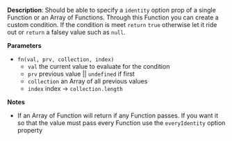 __Description__: Should be able to specify a `identity` option prop of a single Function or an Array of Functions. Through this Function you can create a custom condition. If the condition is meet `return` `true` otherwise let it ride out or `return` a falsey value such as `null`.

__Parameters__

+ `fn(val, prv, collection, index)`
    * `val` the current value to evaluate for the condition
    * `prv` previous value || `undefined` if first
    * `collection` an Array of all previous values
    * `index` index -> `collection.length` 


__Notes__

+ If an Array of Function will return if any Function passes. If you want it so that the value must pass every Function use the `everyIdentity` option property